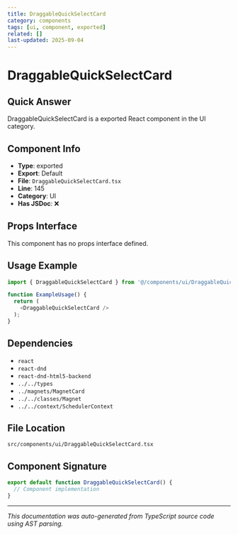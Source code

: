```yaml
---
title: DraggableQuickSelectCard
category: components
tags: [ui, component, exported]
related: []
last-updated: 2025-09-04
---
```


# DraggableQuickSelectCard

## Quick Answer
DraggableQuickSelectCard is a exported React component in the UI category.

## Component Info

- **Type**: exported
- **Export**: Default
- **File**: `DraggableQuickSelectCard.tsx`
- **Line**: 145
- **Category**: UI
- **Has JSDoc**: ❌

## Props Interface

This component has no props interface defined.

## Usage Example

```typescript
import { DraggableQuickSelectCard } from '@/components/ui/DraggableQuickSelectCard';

function ExampleUsage() {
  return (
    <DraggableQuickSelectCard />
  );
}
```

## Dependencies


- `react`
- `react-dnd`
- `react-dnd-html5-backend`
- `../../types`
- `../magnets/MagnetCard`
- `../../classes/Magnet`
- `../../context/SchedulerContext`


## File Location

`src/components/ui/DraggableQuickSelectCard.tsx`

## Component Signature

```typescript
export default function DraggableQuickSelectCard() { 
  // Component implementation
}
```

---

*This documentation was auto-generated from TypeScript source code using AST parsing.*